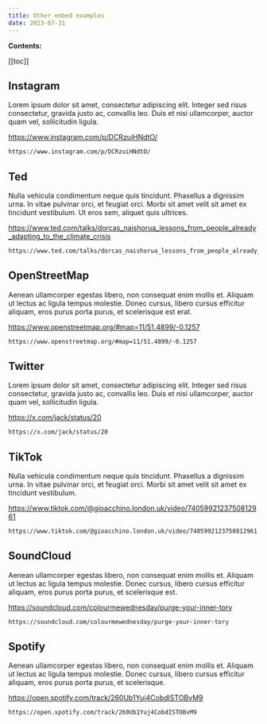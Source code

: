 ```yaml
---
title: Other embed examples
date: 2023-07-31
---
```


**Contents:**

[[toc]]

## Instagram

Lorem ipsum dolor sit amet, consectetur adipiscing elit. Integer sed risus consectetur, gravida justo ac, convallis leo. Duis et nisi ullamcorper, auctor quam vel, sollicitudin ligula.

https://www.instagram.com/p/DCRzuiHNdtO/

```markdown
https://www.instagram.com/p/DCRzuiHNdtO/
```

## Ted

Nulla vehicula condimentum neque quis tincidunt. Phasellus a dignissim urna. In vitae pulvinar orci, et feugiat orci. Morbi sit amet velit sit amet ex tincidunt vestibulum. Ut eros sem, aliquet quis ultrices. 

https://www.ted.com/talks/dorcas_naishorua_lessons_from_people_already_adapting_to_the_climate_crisis


```markdown
https://www.ted.com/talks/dorcas_naishorua_lessons_from_people_already_adapting_to_the_climate_crisis
```

## OpenStreetMap

Aenean ullamcorper egestas libero, non consequat enim mollis et. Aliquam ut lectus ac ligula tempus molestie. Donec cursus, libero cursus efficitur aliquam, eros purus porta purus, et scelerisque est erat. 

https://www.openstreetmap.org/#map=11/51.4899/-0.1257

```markdown
https://www.openstreetmap.org/#map=11/51.4899/-0.1257
```

## Twitter

Lorem ipsum dolor sit amet, consectetur adipiscing elit. Integer sed risus consectetur, gravida justo ac, convallis leo. Duis et nisi ullamcorper, auctor quam vel, sollicitudin ligula.

https://x.com/jack/status/20

```markdown
https://x.com/jack/status/20
```

## TikTok

Nulla vehicula condimentum neque quis tincidunt. Phasellus a dignissim urna. In vitae pulvinar orci, et feugiat orci. Morbi sit amet velit sit amet ex tincidunt vestibulum.

https://www.tiktok.com/@gioacchino.london.uk/video/7405992123750812961

```markdown
https://www.tiktok.com/@gioacchino.london.uk/video/7405992123750812961
```

## SoundCloud

Aenean ullamcorper egestas libero, non consequat enim mollis et. Aliquam ut lectus ac ligula tempus molestie. Donec cursus, libero cursus efficitur aliquam, eros purus porta purus, et scelerisque est. 

https://soundcloud.com/colourmewednesday/purge-your-inner-tory

```markdown
https://soundcloud.com/colourmewednesday/purge-your-inner-tory
```

## Spotify

Aenean ullamcorper egestas libero, non consequat enim mollis et. Aliquam ut lectus ac ligula tempus molestie. Donec cursus, libero cursus efficitur aliquam, eros purus porta purus, et scelerisque. 

https://open.spotify.com/track/260Ub1Yuj4CobdISTOBvM9

```markdown
https://open.spotify.com/track/260Ub1Yuj4CobdISTOBvM9
```